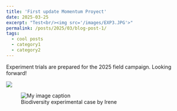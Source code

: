 ```yaml
---
title: 'First update Momentum Proyect'
date: 2025-03-25
excerpt: "Test<br/><img src='/images/EXP3.JPG'>"
permalink: /posts/2025/03/blog-post-1/
tags:
  - cool posts
  - category1
  - category2
---
```


Experiment trials are prepared for the 2025 field campaign. Looking forward!

<img src="/images/EXP3.JPG"/>



<figure>
  <img src="/images/EXP3.JPG" alt="My image caption"/>
  <figcaption>Biodiversity experimental case by Irene</figcaption>
</figure>

<!-- This is a sample blog post. Lorem ipsum I can't remember the rest of lorem ipsum and don't have an internet connection right now. Testing testing testing this blog post. Blog posts are cool. 

Headings are cool
======

You can have many headings
======

Aren't headings cool?
------ 
[**ORCID**](https://orcid.org/0000-0003-3444-3099) 
<img src="images/EXP3.jpg" alt="drawing" width="200"/>
# <img src="images/EXP3.jpg" alt="drawing" width="200"/>
# Source: IBS
-->
